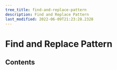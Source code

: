 ```yaml
---
tree_title: find-and-replace-pattern
description: Find and Replace Pattern
last_modified: 2022-06-09T21:23:28.2328
---
```


# Find and Replace Pattern

## Contents
